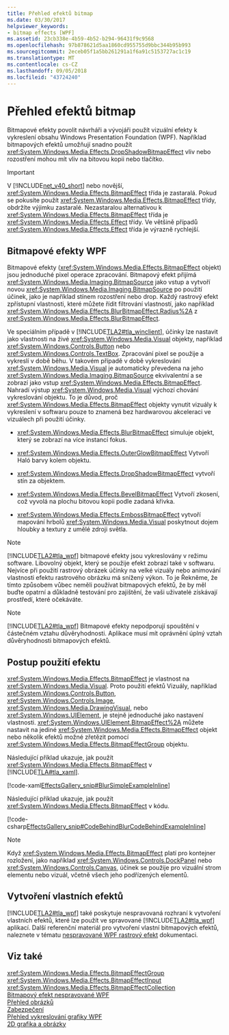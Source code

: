 ```yaml
---
title: Přehled efektů bitmap
ms.date: 03/30/2017
helpviewer_keywords:
- bitmap effects [WPF]
ms.assetid: 23cb338e-4b59-4b52-b294-96431f9c9568
ms.openlocfilehash: 97b878621d5aa1860cd955755d9bbc344b95b993
ms.sourcegitcommit: 2eceb05f1a5bb261291a1f6a91c5153727ac1c19
ms.translationtype: MT
ms.contentlocale: cs-CZ
ms.lasthandoff: 09/05/2018
ms.locfileid: "43724240"
---
```

# <a name="bitmap-effects-overview"></a>Přehled efektů bitmap
Bitmapové efekty povolit návrháři a vývojáři použít vizuální efekty k vykreslení obsahu Windows Presentation Foundation (WPF). Například bitmapových efektů umožňují snadno použít <xref:System.Windows.Media.Effects.DropShadowBitmapEffect> vliv nebo rozostření mohou mít vliv na bitovou kopii nebo tlačítko.  
  
> [!IMPORTANT]
>  V [!INCLUDE[net_v40_short](../../../../includes/net-v40-short-md.md)] nebo novější, <xref:System.Windows.Media.Effects.BitmapEffect> třída je zastaralá. Pokud se pokusíte použít <xref:System.Windows.Media.Effects.BitmapEffect> třídy, obdržíte výjimku zastaralé. Nezastaralou alternativou k <xref:System.Windows.Media.Effects.BitmapEffect> třída je <xref:System.Windows.Media.Effects.Effect> třídy. Ve většině případů <xref:System.Windows.Media.Effects.Effect> třída je výrazně rychlejší.  
  
  
  
<a name="wpf_effects"></a>   
## <a name="wpf-bitmap-effects"></a>Bitmapové efekty WPF  
 Bitmapové efekty (<xref:System.Windows.Media.Effects.BitmapEffect> objekt) jsou jednoduché pixel operace zpracování. Bitmapový efekt přijímá <xref:System.Windows.Media.Imaging.BitmapSource> jako vstup a vytvoří novou <xref:System.Windows.Media.Imaging.BitmapSource> po použití účinek, jako je například stínem rozostření nebo drop. Každý rastrový efekt zpřístupní vlastnosti, které můžete řídit filtrování vlastností, jako například <xref:System.Windows.Media.Effects.BlurBitmapEffect.Radius%2A> z <xref:System.Windows.Media.Effects.BlurBitmapEffect>.  
  
 Ve speciálním případě v [!INCLUDE[TLA2#tla_winclient](../../../../includes/tla2sharptla-winclient-md.md)], účinky lze nastavit jako vlastnosti na živé <xref:System.Windows.Media.Visual> objekty, například <xref:System.Windows.Controls.Button> nebo <xref:System.Windows.Controls.TextBox>. Zpracování pixel se použije a vykreslí v době běhu. V takovém případě v době vykreslování <xref:System.Windows.Media.Visual> je automaticky převedena na jeho <xref:System.Windows.Media.Imaging.BitmapSource> ekvivalentní a se zobrazí jako vstup <xref:System.Windows.Media.Effects.BitmapEffect>. Nahradí výstup <xref:System.Windows.Media.Visual> výchozí chování vykreslování objektu. To je důvod, proč <xref:System.Windows.Media.Effects.BitmapEffect> objekty vynutit vizuály k vykreslení v softwaru pouze to znamená bez hardwarovou akceleraci ve vizuálech při použití účinky.  
  
-   <xref:System.Windows.Media.Effects.BlurBitmapEffect> simuluje objekt, který se zobrazí na více instancí fokus.  
  
-   <xref:System.Windows.Media.Effects.OuterGlowBitmapEffect> Vytvoří Haló barvy kolem objektu.  
  
-   <xref:System.Windows.Media.Effects.DropShadowBitmapEffect> vytvoří stín za objektem.  
  
-   <xref:System.Windows.Media.Effects.BevelBitmapEffect> Vytvoří zkosení, což vyvolá na plochu bitovou kopii podle zadaná křivka.  
  
-   <xref:System.Windows.Media.Effects.EmbossBitmapEffect> vytvoří mapování hrbolů <xref:System.Windows.Media.Visual> poskytnout dojem hloubky a textury z umělé zdroji světla.  
  
> [!NOTE]
>  [!INCLUDE[TLA2#tla_wpf](../../../../includes/tla2sharptla-wpf-md.md)] bitmapové efekty jsou vykreslovány v režimu software. Libovolný objekt, který se použije efekt zobrazí také v softwaru. Nejvíce při použití rastrový obrázek účinky na velké vizuály nebo animování vlastnosti efektu rastrového obrázku má snížený výkon. To je Řekněme, že tímto způsobem vůbec neměli používat bitmapových efektů, že by měl buďte opatrní a důkladně testování pro zajištění, že vaši uživatelé získávají prostředí, které očekáváte.  
  
> [!NOTE]
>  [!INCLUDE[TLA2#tla_wpf](../../../../includes/tla2sharptla-wpf-md.md)] Bitmapové efekty nepodporují spouštění v částečném vztahu důvěryhodnosti. Aplikace musí mít oprávnění úplný vztah důvěryhodnosti bitmapových efektů.  
  
<a name="applyeffects"></a>   
## <a name="how-to-apply-an-effect"></a>Postup použití efektu  
 <xref:System.Windows.Media.Effects.BitmapEffect> je vlastnost na <xref:System.Windows.Media.Visual>. Proto použití efektů Vizuály, například <xref:System.Windows.Controls.Button>, <xref:System.Windows.Controls.Image>, <xref:System.Windows.Media.DrawingVisual>, nebo <xref:System.Windows.UIElement>, je stejně jednoduché jako nastavení vlastnosti. <xref:System.Windows.UIElement.BitmapEffect%2A> můžete nastavit na jediné <xref:System.Windows.Media.Effects.BitmapEffect> objekt nebo několik efektů možné zřetězit pomocí <xref:System.Windows.Media.Effects.BitmapEffectGroup> objektu.  
  
 Následující příklad ukazuje, jak použít <xref:System.Windows.Media.Effects.BitmapEffect> v [!INCLUDE[TLA#tla_xaml](../../../../includes/tlasharptla-xaml-md.md)].  
  
 [!code-xaml[EffectsGallery_snip#BlurSimpleExampleInline](../../../../samples/snippets/csharp/VS_Snippets_Wpf/EffectsGallery_snip/CSharp/blursimpleexample.xaml#blursimpleexampleinline)]  
  
 Následující příklad ukazuje, jak použít <xref:System.Windows.Media.Effects.BitmapEffect> v kódu.  
  
 [!code-csharp[EffectsGallery_snip#CodeBehindBlurCodeBehindExampleInline](../../../../samples/snippets/csharp/VS_Snippets_Wpf/EffectsGallery_snip/CSharp/blurcodebehindexample.xaml.cs#codebehindblurcodebehindexampleinline)]  
  
> [!NOTE]
>  Když <xref:System.Windows.Media.Effects.BitmapEffect> platí pro kontejner rozložení, jako například <xref:System.Windows.Controls.DockPanel> nebo <xref:System.Windows.Controls.Canvas>, účinek se použije pro vizuální strom elementu nebo vizuál, včetně všech jeho podřízených elementů.  
  
<a name="customeffects"></a>   
## <a name="creating-custom-effects"></a>Vytvoření vlastních efektů  
 [!INCLUDE[TLA2#tla_wpf](../../../../includes/tla2sharptla-wpf-md.md)] také poskytuje nespravovaná rozhraní k vytvoření vlastních efektů, které lze použít ve spravované [!INCLUDE[TLA2#tla_wpf](../../../../includes/tla2sharptla-wpf-md.md)] aplikací. Další referenční materiál pro vytvoření vlastní bitmapových efektů, naleznete v tématu [nespravované WPF rastrový efekt](https://docs.microsoft.com/previous-versions/windows/desktop/wibe/-wibe-lh) dokumentaci.  
  
## <a name="see-also"></a>Viz také  
 <xref:System.Windows.Media.Effects.BitmapEffectGroup>  
 <xref:System.Windows.Media.Effects.BitmapEffectInput>  
 <xref:System.Windows.Media.Effects.BitmapEffectCollection>  
 [Bitmapový efekt nespravované WPF](https://docs.microsoft.com/previous-versions/windows/desktop/wibe/-wibe-lh)  
 [Přehled obrázků](../../../../docs/framework/wpf/graphics-multimedia/imaging-overview.md)  
 [Zabezpečení](../../../../docs/framework/wpf/security-wpf.md)  
 [Přehled vykreslování grafiky WPF](../../../../docs/framework/wpf/graphics-multimedia/wpf-graphics-rendering-overview.md)  
 [2D grafika a obrázky](../../../../docs/framework/wpf/advanced/optimizing-performance-2d-graphics-and-imaging.md)
